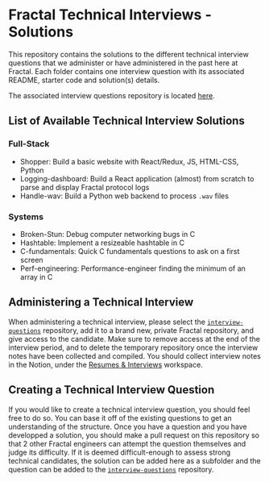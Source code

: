 # Fractal Technical Interviews - Solutions 

This repository contains the solutions to the different technical interview questions that we administer or have administered in the past here at Fractal. Each folder contains one interview question with its associated README, starter code and solution(s) details. 

The associated interview questions repository is located [here](https://github.com/fractal/interview-questions).

## List of Available Technical Interview Solutions 

### Full-Stack

- Shopper: Build a basic website with React/Redux, JS, HTML-CSS, Python
- Logging-dashboard: Build a React application (almost) from scratch to parse and display Fractal protocol logs
- Handle-wav: Build a Python web backend to process `.wav` files

### Systems

- Broken-Stun: Debug computer networking bugs in C
- Hashtable: Implement a resizeable hashtable in C
- C-fundamentals: Quick C fundamentals questions to ask on a first screen
- Perf-engineering: Performance-engineer finding the minimum of an array in C

## Administering a Technical Interview

When administering a technical interview, please select the [`interview-questions`](https://github.com/fractal/interview-questions) repository, add it to a brand new, private Fractal repository, and give access to the candidate. Make sure to remove access at the end of the interview period, and to delete the temporary repository once the interview notes have been collected and compiled. You should collect interview notes in the Notion, under the [Resumes & Interviews](https://www.notion.so/tryfractal/8f16952aecf542d1b6ed2f8a0bdcd26b?v=40797fca108c4304a47b21c8939acfc5) workspace.

## Creating a Technical Interview Question

If you would like to create a technical interview question, you should feel free to do so. You can base it off of the existing questions to get an understanding of the structure. Once you have a question and you have developped a solution, you should make a pull request on this repository so that 2 other Fractal engineers can attempt the question themselves and judge its difficulty. If it is deemed difficult-enough to assess strong technical candidates, the solution can be added here as a subfolder and the question can be added to the [`interview-questions`](https://github.com/fractal/interview-questions) repository.
